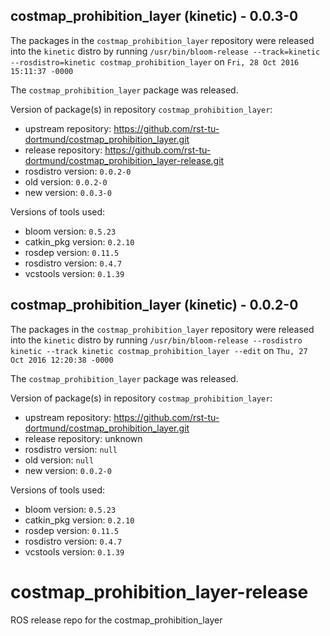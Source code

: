 ## costmap_prohibition_layer (kinetic) - 0.0.3-0

The packages in the `costmap_prohibition_layer` repository were released into the `kinetic` distro by running `/usr/bin/bloom-release --track=kinetic --rosdistro=kinetic costmap_prohibition_layer` on `Fri, 28 Oct 2016 15:11:37 -0000`

The `costmap_prohibition_layer` package was released.

Version of package(s) in repository `costmap_prohibition_layer`:

- upstream repository: https://github.com/rst-tu-dortmund/costmap_prohibition_layer.git
- release repository: https://github.com/rst-tu-dortmund/costmap_prohibition_layer-release.git
- rosdistro version: `0.0.2-0`
- old version: `0.0.2-0`
- new version: `0.0.3-0`

Versions of tools used:

- bloom version: `0.5.23`
- catkin_pkg version: `0.2.10`
- rosdep version: `0.11.5`
- rosdistro version: `0.4.7`
- vcstools version: `0.1.39`


## costmap_prohibition_layer (kinetic) - 0.0.2-0

The packages in the `costmap_prohibition_layer` repository were released into the `kinetic` distro by running `/usr/bin/bloom-release --rosdistro kinetic --track kinetic costmap_prohibition_layer --edit` on `Thu, 27 Oct 2016 12:20:38 -0000`

The `costmap_prohibition_layer` package was released.

Version of package(s) in repository `costmap_prohibition_layer`:

- upstream repository: https://github.com/rst-tu-dortmund/costmap_prohibition_layer.git
- release repository: unknown
- rosdistro version: `null`
- old version: `null`
- new version: `0.0.2-0`

Versions of tools used:

- bloom version: `0.5.23`
- catkin_pkg version: `0.2.10`
- rosdep version: `0.11.5`
- rosdistro version: `0.4.7`
- vcstools version: `0.1.39`


# costmap_prohibition_layer-release
ROS release repo for the costmap_prohibition_layer

